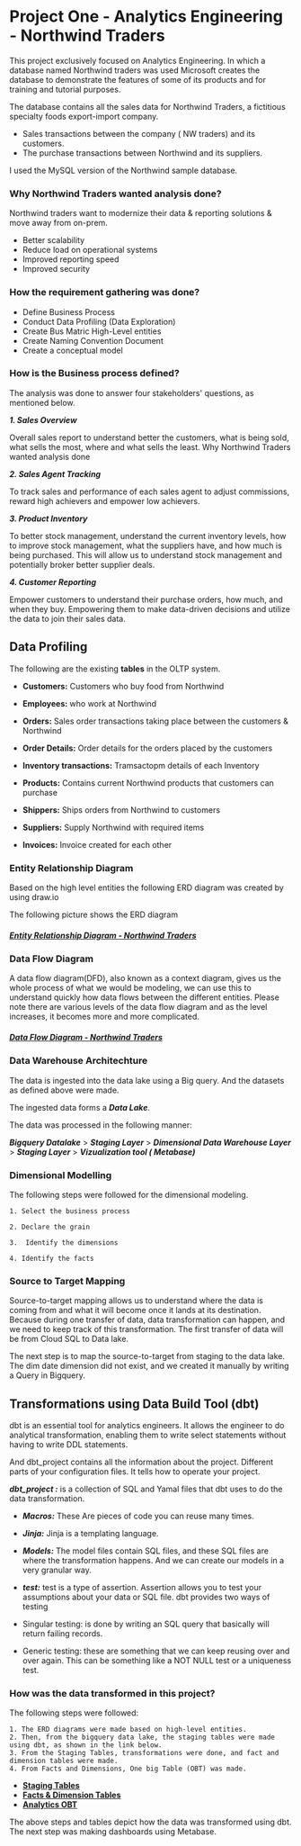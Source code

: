 
# Project One - Analytics Engineering - Northwind Traders

This project exclusively focused on Analytics Engineering. In which a database named Northwind traders was used 
Microsoft creates the database to demonstrate the features of some of its products and for training and tutorial purposes. 

The database contains all the sales data for Northwind Traders, a fictitious specialty foods export-import company.

* Sales transactions between the company ( NW traders) and its customers.
* The purchase transactions between Northwind and its suppliers.

I used the MySQL version of the Northwind sample database. 

### Why Northwind Traders wanted analysis done?

Northwind traders want to modernize their data & reporting solutions & move away from on-prem.

* Better scalability
* Reduce load on operational systems
* Improved reporting speed
* Improved security

### How the requirement gathering was done?

* Define Business Process
* Conduct Data Profiling (Data Exploration)
* Create Bus Matric High-Level entities
* Create Naming Convention Document
* Create a conceptual model


### How is the Business process defined?

The analysis was done to answer four stakeholders' questions, as mentioned below.

***1. Sales Overview*** 

Overall sales report to understand better the customers, what is being sold, what sells the most, where and what
sells the least. Why Northwind Traders wanted analysis done

***2. Sales Agent Tracking***

To track sales and performance of each sales agent to adjust commissions, reward high achievers and empower low achievers.

***3. Product Inventory***

To better stock management, understand the current inventory levels, how to improve stock management, what 
the suppliers have, and how much is being purchased. This will allow us to understand stock management and potentially
broker better supplier deals.

***4. Customer Reporting***

Empower customers to understand their purchase orders, how much, and when they buy. Empowering them to make 
data-driven decisions and utilize the data to join their sales data.


## **Data Profiling**

The following are the existing **tables** in the OLTP system. 

+ **Customers:** Customers who buy food from Northwind 

+ **Employees:** who work at Northwind

+ **Orders:** Sales order transactions taking place between the customers & Northwind

+ **Order Details:** Order details for the orders placed by the customers

+ **Inventory transactions:** Tramsactopm details of each Inventory

+ **Products:** Contains current Northwind products that customers can purchase

+ **Shippers:** Ships orders from Northwind to customers

+ **Suppliers:** Supply Northwind with required items

+ **Invoices:** Invoice created for each other


### **Entity Relationship Diagram**

Based on the high level entities the following ERD diagram was created by using draw.io 

The following picture shows the ERD diagram 

##### **[Entity Relationship Diagram - Northwind Traders](https://github.com/AmanGuptAnalytics/Project-One-Analytics-Engineering-Using-dbt-and-BQ/blob/d2640d72658e5405ec0eaf955a7308b62e1a382d/snapshots/DABC%20NW-Conceptual.drawio.png)**


### **Data Flow Diagram**

A data flow diagram(DFD), also known as a context diagram, gives us the whole process of what we would be modeling, we can use this to understand quickly how data flows between the different entities. Please note there are various levels of the data flow diagram and as the level increases, it becomes more and more complicated. 

##### **[Data Flow Diagram - Northwind Traders](https://drive.google.com/file/d/1dhFsa2pbSaqv4hSZeYe-kKnrD0SUrsWY/view?usp=sharing)**

### **Data Warehouse Architechture**

The data is ingested into the data lake using a Big query. And the datasets as defined above were made.

The ingested data forms a ***Data Lake***. 

The data was processed in the following manner:

***Bigquery Datalake*** > ***Staging Layer*** > ***Dimensional Data Warehouse Layer*** > ***Staging Layer*** > ***Vizualization tool ( Metabase)***


### **Dimensional Modelling**

The following steps were followed for the dimensional modeling. 

    1. Select the business process

    2. Declare the grain

    3.  Identify the dimensions

    4. Identify the facts


### **Source to Target Mapping**

Source-to-target mapping allows us to understand where the data is coming from and what it will become once it lands at its destination. Because during one transfer of data, data transformation can happen, and we need to keep track of this transformation. The first transfer of data will be from Cloud SQL to Data lake. 

The next step is to map the source-to-target from staging to the data lake. The dim date dimension did not exist, and we created it manually by writing a Query in Bigquery.


## **Transformations using Data Build Tool (dbt)**

dbt is an essential tool for analytics engineers. It allows the engineer to do analytical transformation, enabling them to write select statements without having to write DDL statements.

And dbt_project contains all the information about the project. Different parts of your configuration files. It tells how to operate your project. 

***dbt_project :*** 
is a collection of  SQL and Yamal files that dbt uses to do the data transformation. 

+ ***Macros:*** These Are pieces of code you can reuse many times.

+ ***Jinja:*** Jinja is a templating language.

+ ***Models:*** The model files contain SQL files, and these SQL files are where the transformation happens. And we can create our models in a very granular way.

+ ***test:*** test is a type of assertion. Assertion allows you to test your assumptions about your data or SQL file. dbt provides two ways of testing 
+ Singular testing: is done by writing an SQL query that basically will return failing records. 
+ Generic testing: these are something that we can keep reusing over and over again. This can be something like a NOT NULL test or a uniqueness test.



### How was the data transformed in this project? 

The following steps were followed:

    1. The ERD diagrams were made based on high-level entities.
    2. Then, from the bigquery data lake, the staging tables were made using dbt, as shown in the link below.
    3. From the Staging Tables, transformations were done, and fact and dimension tables were made.
    4. From Facts and Dimensions, One big Table (OBT) was made.     



* **[Staging Tables](https://github.com/AmanGuptAnalytics/Project-One-Analytics-Engineering-Using-dbt-and-BQ/tree/main/models/staging)**  
* **[Facts & Dimension Tables](https://github.com/AmanGuptAnalytics/Project-One-Analytics-Engineering-Using-dbt-and-BQ/tree/main/models/warehouse)** 
* **[Analytics OBT](https://github.com/AmanGuptAnalytics/Project-One-Analytics-Engineering-Using-dbt-and-BQ/tree/main/models/analytics_obt)**

The above steps and tables depict how the data was transformed using dbt. The next step was making dashboards using Metabase.


